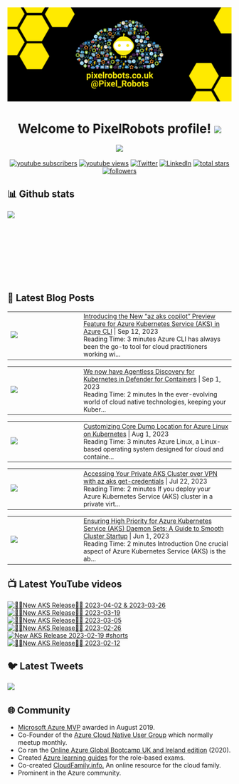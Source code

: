 ## [![PixelRobots header](https://github.com/PixelRobots/PixelRobots/blob/master/images/PixelRobots_Desktop_Wallpaper.png?raw=true)](https://pixelrobots.co.uk)

<h1 align="center">
  Welcome to PixelRobots profile!
  <img src="https://media.giphy.com/media/hvRJCLFzcasrR4ia7z/giphy.gif" width="28">
</h1>

<!-- Typing SVG by DenverCoder1 - https://github.com/DenverCoder1/readme-typing-svg -->
<p align="center">
  <a href="https://github.com/DenverCoder1/readme-typing-svg"><img src="https://readme-typing-svg.herokuapp.com/?lines=Azure%20Advocate%20and%20Microsoft%20MVP;Sysadmin%20at%20heart;15%2B%20years%20of%20IT%20experience;Always%20learning%20new%20things&font=roboto&center=true&width=440&height=45&color=ffea00&vCenter=true&size=22"></a>
</p>


<p align="center">
  <a href="https://www.youtube.com/c/pixelrobots?sub_confirmation=1">
    <img alt="youtube subscribers" title="Subscribe to my YouTube channel" src="https://img.shields.io/youtube/channel/subscribers/UCs6gF5L-7iaoHlTDYpAlgsQ?style=for-the-badge&logo=youtube&logoColor=white&link=https://www.youtube.com/c/pixelrobots?sub_confirmation=1"/></a> 
  <a href="https://www.youtube.com/c/pixelrobots?sub_confirmation=1">
    <img alt="youtube views" title="YouTube views" src="https://img.shields.io/youtube/channel/views/UCs6gF5L-7iaoHlTDYpAlgsQ?style=for-the-badge&logo=youtube&logoColor=white&link=https://www.youtube.com/c/pixelrobots?sub_confirmation=1"/></a> 
  <a href="https://twitter.com/pixel_robots?ref_src=twsrc%5Etfw">
    <img alt="Twitter" title="Twitter" src="https://img.shields.io/twitter/follow/pixel_robots?color=lightblue&label=%40pixel_robots&logo=twitter&logoColor=white&style=for-the-badge"></a>
  <a href="https://www.linkedin.com/in/richard-hooper-uk">
    <img alt="LinkedIn" title="LinkedIn" src="https://img.shields.io/badge/-Richard%20Hooper-blue?style=for-the-badge&logo=Linkedin&logoColor=white/"></a>
  <a href="https://github.com/pixelrobots?tab=repositories&sort=stargazers">
    <img alt="total stars" title="Total stars on GitHub" src="https://img.shields.io/github/stars/pixelrobots?logo=github&logoColor=white&style=for-the-badge"/></a>
  <a href="https://github.com/pixelrobots?tab=followers">
    <img alt="followers" title="Follow me on Github" src="https://img.shields.io/github/followers/pixelrobots?style=for-the-badge&logo=github&logoColor=white"/></a>
</p>


## 📊 Github stats
<p >
  <img align="left" src="https://github-readme-stats.vercel.app/api?username=pixelrobots&show_icons=true&bg_color=ffea00&title_color=000000&text_color=000000&icon_color=ff0000&hide_border=true&count_private=true" />
</p>

</br>
</br>
</br>
</br>
</br>
</br>
</br>
</br>
</br>

## 📝 Latest Blog Posts
<!-- BLOG-POST-LIST:START --><table style="width:100%"><tr><td style="width:150px"><a href="https://pixelrobots.co.uk/2023/09/introducing-the-new-az-aks-copilot-preview-feature-for-azure-kubernetes-service-aks-in-azure-cli/?utm_source=rss&utm_medium=rss&utm_campaign=introducing-the-new-az-aks-copilot-preview-feature-for-azure-kubernetes-service-aks-in-azure-cli"><img width="280px" src="https://pixelrobots.co.uk/wp-content/uploads/2023/09/thumbnail-360-×-240-px-1.png"></a></td><td><a href="https://pixelrobots.co.uk/2023/09/introducing-the-new-az-aks-copilot-preview-feature-for-azure-kubernetes-service-aks-in-azure-cli/?utm_source=rss&utm_medium=rss&utm_campaign=introducing-the-new-az-aks-copilot-preview-feature-for-azure-kubernetes-service-aks-in-azure-cli">Introducing the New “az aks copilot” Preview Feature for Azure Kubernetes Service (AKS) in Azure CLI</a> | Sep 12, 2023 <br> Reading Time:  3 minutes Azure CLI has always been the go-to tool for cloud practitioners working wi...</td></tr></table>
<table style="width:100%"><tr><td style="width:150px"><a href="https://pixelrobots.co.uk/2023/09/we-now-have-agentless-discovery-for-kubernetes-in-defender-for-containers/?utm_source=rss&utm_medium=rss&utm_campaign=we-now-have-agentless-discovery-for-kubernetes-in-defender-for-containers"><img width="280px" src="https://pixelrobots.co.uk/wp-content/uploads/2023/09/thumbnail-360-×-240-px.png"></a></td><td><a href="https://pixelrobots.co.uk/2023/09/we-now-have-agentless-discovery-for-kubernetes-in-defender-for-containers/?utm_source=rss&utm_medium=rss&utm_campaign=we-now-have-agentless-discovery-for-kubernetes-in-defender-for-containers">We now have Agentless Discovery for Kubernetes in Defender for Containers</a> | Sep 1, 2023 <br> Reading Time:  2 minutes In the ever-evolving world of cloud native technologies, keeping your Kuber...</td></tr></table>
<table style="width:100%"><tr><td style="width:150px"><a href="https://pixelrobots.co.uk/2023/08/customizing-core-dump-location-for-azure-linux-on-kubernetes/?utm_source=rss&utm_medium=rss&utm_campaign=customizing-core-dump-location-for-azure-linux-on-kubernetes"><img width="280px" src="https://pixelrobots.co.uk/wp-content/uploads/2023/08/GitOps-360-×-240-px-8.png"></a></td><td><a href="https://pixelrobots.co.uk/2023/08/customizing-core-dump-location-for-azure-linux-on-kubernetes/?utm_source=rss&utm_medium=rss&utm_campaign=customizing-core-dump-location-for-azure-linux-on-kubernetes">Customizing Core Dump Location for Azure Linux on Kubernetes</a> | Aug 1, 2023 <br> Reading Time:  3 minutes Azure Linux, a Linux-based operating system designed for cloud and containe...</td></tr></table>
<table style="width:100%"><tr><td style="width:150px"><a href="https://pixelrobots.co.uk/2023/07/accessing-your-private-aks-cluster-over-vpn-with-az-aks-get-credentials/?utm_source=rss&utm_medium=rss&utm_campaign=accessing-your-private-aks-cluster-over-vpn-with-az-aks-get-credentials"><img width="280px" src="https://pixelrobots.co.uk/wp-content/uploads/2023/07/GitOps-360-×-240-px-4-1.png"></a></td><td><a href="https://pixelrobots.co.uk/2023/07/accessing-your-private-aks-cluster-over-vpn-with-az-aks-get-credentials/?utm_source=rss&utm_medium=rss&utm_campaign=accessing-your-private-aks-cluster-over-vpn-with-az-aks-get-credentials">Accessing Your Private AKS Cluster over VPN with az aks get-credentials</a> | Jul 22, 2023 <br> Reading Time:  2 minutes If you deploy your Azure Kubernetes Service (AKS) cluster in a private virt...</td></tr></table>
<table style="width:100%"><tr><td style="width:150px"><a href="https://pixelrobots.co.uk/2023/06/ensuring-high-priority-for-azure-kubernetes-service-aks-daemon-sets-a-guide-to-smooth-cluster-startup/?utm_source=rss&utm_medium=rss&utm_campaign=ensuring-high-priority-for-azure-kubernetes-service-aks-daemon-sets-a-guide-to-smooth-cluster-startup"><img width="280px" src="https://pixelrobots.co.uk/wp-content/uploads/2023/06/GitOps-360-×-240-px-1.png"></a></td><td><a href="https://pixelrobots.co.uk/2023/06/ensuring-high-priority-for-azure-kubernetes-service-aks-daemon-sets-a-guide-to-smooth-cluster-startup/?utm_source=rss&utm_medium=rss&utm_campaign=ensuring-high-priority-for-azure-kubernetes-service-aks-daemon-sets-a-guide-to-smooth-cluster-startup">Ensuring High Priority for Azure Kubernetes Service (AKS) Daemon Sets: A Guide to Smooth Cluster Startup</a> | Jun 1, 2023 <br> Reading Time:  2 minutes Introduction One crucial aspect of Azure Kubernetes Service (AKS) is the ab...</td></tr></table>
<!-- BLOG-POST-LIST:END -->

## 📺 Latest YouTube videos
<!-- BEGIN YOUTUBE-CARDS -->
[![🚨📢New AKS Release📢🚨 2023-04-02 & 2023-03-26](https://ytcards.demolab.com/?id=JZ7A1eZcXLM&title=%F0%9F%9A%A8%F0%9F%93%A2New+AKS+Release%F0%9F%93%A2%F0%9F%9A%A8+2023-04-02+%26+2023-03-26&lang=en&timestamp=1681319768&background_color=%230d1117&title_color=%23ffffff&stats_color=%23dedede&max_title_lines=1&width=250&border_radius=5 "🚨📢New AKS Release📢🚨 2023-04-02 & 2023-03-26")](https://www.youtube.com/watch?v=JZ7A1eZcXLM)
[![🚨📢New AKS Release📢🚨 2023-03-19](https://ytcards.demolab.com/?id=vbJK-_5ZPns&title=%F0%9F%9A%A8%F0%9F%93%A2New+AKS+Release%F0%9F%93%A2%F0%9F%9A%A8+2023-03-19&lang=en&timestamp=1680115411&background_color=%230d1117&title_color=%23ffffff&stats_color=%23dedede&max_title_lines=1&width=250&border_radius=5 "🚨📢New AKS Release📢🚨 2023-03-19")](https://www.youtube.com/watch?v=vbJK-_5ZPns)
[![🚨📢New AKS Release📢🚨 2023-03-05](https://ytcards.demolab.com/?id=P65MP0XRuxI&title=%F0%9F%9A%A8%F0%9F%93%A2New+AKS+Release%F0%9F%93%A2%F0%9F%9A%A8+2023-03-05&lang=en&timestamp=1678955130&background_color=%230d1117&title_color=%23ffffff&stats_color=%23dedede&max_title_lines=1&width=250&border_radius=5 "🚨📢New AKS Release📢🚨 2023-03-05")](https://www.youtube.com/watch?v=P65MP0XRuxI)
[![🚨📢New AKS Release📢🚨 2023-02-26](https://ytcards.demolab.com/?id=W3BUE-uoLRo&title=%F0%9F%9A%A8%F0%9F%93%A2New+AKS+Release%F0%9F%93%A2%F0%9F%9A%A8+2023-02-26&lang=en&timestamp=1677838392&background_color=%230d1117&title_color=%23ffffff&stats_color=%23dedede&max_title_lines=1&width=250&border_radius=5 "🚨📢New AKS Release📢🚨 2023-02-26")](https://www.youtube.com/watch?v=W3BUE-uoLRo)
[![New AKS Release 2023-02-19 #shorts](https://ytcards.demolab.com/?id=E1USlyXcmQ8&title=New+AKS+Release+2023-02-19+%23shorts&lang=en&timestamp=1677421524&background_color=%230d1117&title_color=%23ffffff&stats_color=%23dedede&max_title_lines=1&width=250&border_radius=5 "New AKS Release 2023-02-19 #shorts")](https://www.youtube.com/watch?v=E1USlyXcmQ8)
[![🚨📢New AKS Release📢🚨 2023-02-12](https://ytcards.demolab.com/?id=iBYAUbdsX7w&title=%F0%9F%9A%A8%F0%9F%93%A2New+AKS+Release%F0%9F%93%A2%F0%9F%9A%A8+2023-02-12&lang=en&timestamp=1676967703&background_color=%230d1117&title_color=%23ffffff&stats_color=%23dedede&max_title_lines=1&width=250&border_radius=5 "🚨📢New AKS Release📢🚨 2023-02-12")](https://www.youtube.com/watch?v=iBYAUbdsX7w)
<!-- END YOUTUBE-CARDS -->


## 🐦 Latest Tweets


[<img src="https://img.shields.io/badge/-Follow-blue?style=for-the-badge&logo=twitter&logoColor=white"/>](https://twitter.com/pixel_robots?ref_src=twsrc%5Etfw")



## :globe_with_meridians: Community
- <a href="https://mvp.microsoft.com/en-us/PublicProfile/5003450?fullName=Richard%20Hooper=1">Microsoft Azure MVP</a> awarded in August 2019.
- Co-Founder of the <a href="https://azurecloudnative.io/">Azure Cloud Native User Group</a> which normally meetup monthly.
- Co ran the <a href="https://www.youtube.com/channel/UC6SpVz6lkAbOjAlvMxL8TmA">Online Azure Global Bootcamp UK and Ireland edition</a> (2020).
- Created <a href="https://github.com/PixelRobots/Azure-Study-Guides">Azure learning guides</a> for the role-based exams.
- Co-created <a href="https://cloudfamily.info/">CloudFamily.info.</a> An online resource for the cloud family.
- Prominent in the Azure community.

<!--
### 💻 Projects
- 


### 📖 Azure Learning Resources
- 

### 📫 Where to find me
- <a href="https://pixelrobots.co.uk">Blog</a>
- <a href="https://twitter.com/Pixel_Robots">Twitter</a>
- <a href="https://www.youtube.com/channel/UCs6gF5L-7iaoHlTDYpAlgsQ/">YouTube</a>
- <a href="https://www.linkedin.com/in/richard-hooper-598a1412/">LinkedIn</a>
-->
